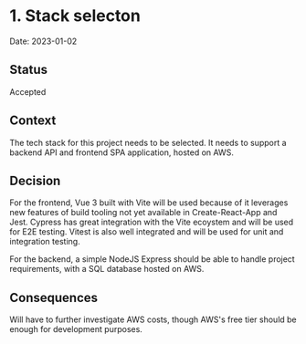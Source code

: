 # 1. Stack selecton

Date: 2023-01-02

## Status

Accepted

## Context

The tech stack for this project needs to be selected. It needs to support a backend API and frontend SPA application, hosted on AWS.

## Decision

For the frontend, Vue 3 built with Vite will be used because of it leverages new features of build tooling not yet available in Create-React-App and Jest.
Cypress has great integration with the Vite ecoystem and will be used for E2E testing. Vitest is also well integrated and will be used for unit and integration testing.

For the backend, a simple NodeJS Express should be able to handle project requirements, with a SQL database hosted on AWS.

## Consequences

Will have to further investigate AWS costs, though AWS's free tier should be enough for development purposes.